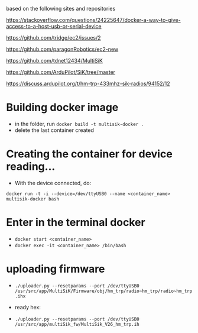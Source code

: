 based on the following sites and repositories

https://stackoverflow.com/questions/24225647/docker-a-way-to-give-access-to-a-host-usb-or-serial-device

https://github.com/tridge/ec2/issues/2

https://github.com/paragonRobotics/ec2-new

https://github.com/tdnet12434/MultiSiK

https://github.com/ArduPilot/SiK/tree/master

https://discuss.ardupilot.org/t/hm-trp-433mhz-sik-radios/94152/12

# Building docker image
- in the folder, run `docker build -t multisik-docker .`
- delete the last container created

# Creating the container for device reading...
- With the device connected, do:

`docker run -t -i --device=/dev/ttyUSB0 --name <container_name> multisik-docker bash`

# Enter in the terminal docker
- `docker start <container_name>`
- `docker exec -it <container_name> /bin/bash`

# uploading firmware
- `./uploader.py --resetparams --port /dev/ttyUSB0 /usr/src/app/MultiSiK/Firmware/obj/hm_trp/radio~hm_trp/radio~hm_trp.ihx`

- ready hex:
- `./uploader.py --resetparams --port /dev/ttyUSB0 /usr/src/app/multiSik_fw/MultiSik_V26_hm_trp.ih`